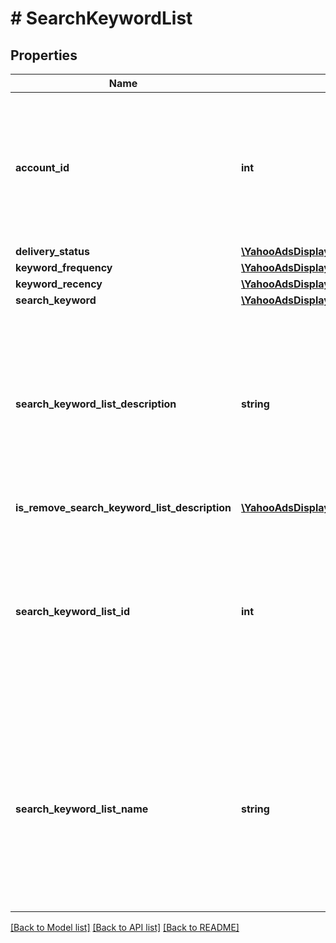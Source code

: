 # # SearchKeywordList

## Properties

Name | Type | Description | Notes
------------ | ------------- | ------------- | -------------
**account_id** | **int** | &lt;div lang&#x3D;\&quot;ja\&quot;&gt; アカウントIDです。&lt;br&gt; このフィールドは、リクエストの場合は必須です。 &lt;/div&gt; &lt;div lang&#x3D;\&quot;en\&quot;&gt; Account ID.&lt;br&gt; This field is required in requests. &lt;/div&gt; | [optional]
**delivery_status** | [**\YahooAdsDisplayApi\Client\Model\SearchKeywordListServiceDeliveryStatus**](SearchKeywordListServiceDeliveryStatus.md) |  | [optional]
**keyword_frequency** | [**\YahooAdsDisplayApi\Client\Model\SearchKeywordListServiceKeywordFrequency**](SearchKeywordListServiceKeywordFrequency.md) |  | [optional]
**keyword_recency** | [**\YahooAdsDisplayApi\Client\Model\SearchKeywordListServiceKeywordRecency**](SearchKeywordListServiceKeywordRecency.md) |  | [optional]
**search_keyword** | [**\YahooAdsDisplayApi\Client\Model\SearchKeywordListServiceSearchKeyword[]**](SearchKeywordListServiceSearchKeyword.md) |  | [optional]
**search_keyword_list_description** | **string** | &lt;div lang&#x3D;\&quot;ja\&quot;&gt; サーチキーワードリストの説明文です。&lt;br&gt; このフィールドは、ADDおよびSET時に省略可能となります。 &lt;/div&gt; &lt;div lang&#x3D;\&quot;en\&quot;&gt; Description of Search keyword list.&lt;br&gt; This field is optional in ADD and SET operation. &lt;/div&gt; | [optional]
**is_remove_search_keyword_list_description** | [**\YahooAdsDisplayApi\Client\Model\SearchKeywordListServiceIsRemoveFlg**](SearchKeywordListServiceIsRemoveFlg.md) |  | [optional]
**search_keyword_list_id** | **int** | &lt;div lang&#x3D;\&quot;ja\&quot;&gt; サーチキーワードリストIDです。&lt;br&gt; このフィールドは、SETおよびREMOVE時に必須となります。 &lt;/div&gt; &lt;div lang&#x3D;\&quot;en\&quot;&gt; Search keyword list ID.&lt;br&gt; This field is required in SET and REMOVE operation. &lt;/div&gt; | [optional]
**search_keyword_list_name** | **string** | &lt;div lang&#x3D;\&quot;ja\&quot;&gt; サーチキーワードリスト名です。&lt;br&gt; このフィールドは、ADD時に必須となり、SET時に省略可能となります。 &lt;/div&gt; &lt;div lang&#x3D;\&quot;en\&quot;&gt; Name of Search keyword list.&lt;br&gt; This field is required in ADD operation, and is optional in SET operation. &lt;/div&gt; | [optional]

[[Back to Model list]](../../README.md#models) [[Back to API list]](../../README.md#endpoints) [[Back to README]](../../README.md)
